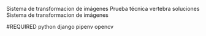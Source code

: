 Sistema de transformacion de imágenes
Prueba técnica vertebra soluciones Sistema de transformacion de imágenes

#REQUIRED python django pipenv opencv